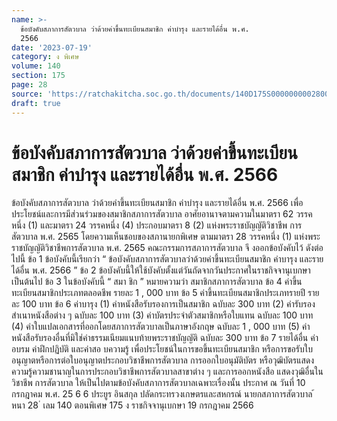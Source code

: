 ```yaml
---
name: >-
  ข้อบังคับสภาการสัตวบาล ว่าด้วยค่าขึ้นทะเบียนสมาชิก ค่าบำรุง และรายได้อื่น พ.ศ.
  2566
date: '2023-07-19'
category: ง พิเศษ
volume: 140
section: 175
page: 28
source: 'https://ratchakitcha.soc.go.th/documents/140D175S0000000002800.pdf'
draft: true
---
```


# ข้อบังคับสภาการสัตวบาล ว่าด้วยค่าขึ้นทะเบียนสมาชิก ค่าบำรุง และรายได้อื่น พ.ศ. 2566

ข้อบังคับสภาการสัตวบาล ว่าด้วยค่าขึ้นทะเบียนสมาชิก ค่าบำรุง และรายได้อื่น พ.ศ. 2566 เพื่อประโยชน์และการมีส่วนร่วมของสมาชิกสภาการสัตวบาล อาศัยอานาจตามความในมาตรา 62 วรรคหนึ่ง (1) และมาตรา 24 วรรคหนึ่ง (4) ประกอบมาตรา 8 (2) แห่งพระราชบัญญัติวิชาชีพ การสัตวบาล พ.ศ. 2565 โดยความเห็นชอบของสภานายกพิเศษ ตามมาตรา 28 วรรคหนึ่ง (1) แห่งพระราชบัญญัติวิชาชีพการสัตวบาล พ.ศ. 2565 คณะกรรมการสภาการสัตวบาล จึ งออกข้อบังคับไว้ ดังต่อไปนี้ ข้อ 1 ข้อบังคับนี้เรียกว่า “ ข้อบังคับสภาการสัตวบาลว่าด้วยค่าขึ้นทะเบียนสมาชิก ค่าบารุง และรายได้อื่น พ.ศ. 2566 ” ข้อ 2 ข้อบังคับนี้ให้ใช้บังคับตั้งแต่วันถัดจากวันประกาศในราชกิจจานุเบกษาเป็นต้นไป ข้อ 3 ในข้อบังคับนี้ “ สมา ชิก ” หมายความว่า สมาชิกสภาการสัตวบาล ข้อ 4 ค่าขึ้นทะเบียนสมาชิกประเภทตลอดชีพ รายละ 1 , 000 บาท ข้อ 5 ค่าขึ้นทะเบียนสมาชิกประเภทรายปี รายละ 100 บาท ข้อ 6 ค่าบารุง (1) ค่าหนังสือรับรองการเป็นสมาชิก ฉบับละ 300 บาท (2) ค่ารับรองสำเนาหนังสือต่าง ๆ ฉบับละ 100 บาท (3) ค่าบัตรประจำตัวสมาชิกหรือใบแทน ฉบับละ 100 บาท (4) ค่าใบแปลเอกสารที่ออกโดยสภาการสัตวบาลเป็นภาษาอังกฤษ ฉบับละ 1 , 000 บาท (5) ค่าหนังสือรับรองอื่นที่มิใช่ค่าธรรมเนียมแนบท้ายพระราชบัญญัติ ฉบับละ 300 บาท ข้อ 7 รายได้อื่น ค่าอบรม ค่าฝึกปฏิบัติ และค่าสอ บความรู้ เพื่อประโยชน์ในการขอขึ้นทะเบียนสมาชิก หรือการขอรับใบอนุญาตหรือการต่อใบอนุญาตประกอบวิชาชีพการสัตวบาล การออกใบอนุมัติบัตร หรือวุฒิบัตรแสดงความรู้ความชานาญในการประกอบวิชาชีพการสัตวบาลสาขาต่าง ๆ และการออกหนังสือ แสดงวุฒิอื่นในวิชาชีพ การสัตวบาล ให้เป็นไปตามข้อบังคับสภาการสัตวบาลเฉพาะเรื่องนั้น ประกาศ ณ วันที่ 10 กรกฎาคม พ.ศ. 25 6 6 ประยูร อินสกุล ปลัดกระทรวงเกษตรและสหกรณ์ นายกสภาการสัตวบาล ้ หนา 28 ่ เลม 140 ตอนพิเศษ 175 ง ราชกิจจานุเบกษา 19 กรกฎาคม 2566
